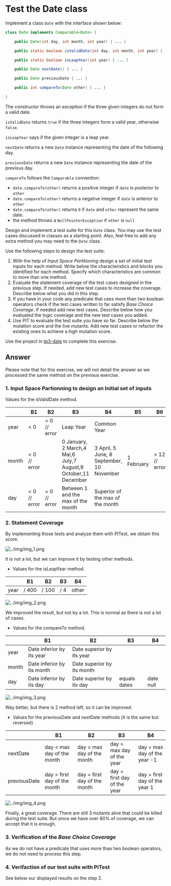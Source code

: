 # Test the Date class

Implement a class `Date` with the interface shown below:

```java
class Date implements Comparable<Date> {

    public Date(int day, int month, int year) { ... }

    public static boolean isValidDate(int day, int month, int year) { ... }

    public static boolean isLeapYear(int year) { ... }

    public Date nextDate() { ... }

    public Date previousDate { ... }

    public int compareTo(Date other) { ... }

}
```

The constructor throws an exception if the three given integers do not form a valid date.

`isValidDate` returns `true` if the three integers form a valid year, otherwise `false`.

`isLeapYear` says if the given integer is a leap year.

`nextDate` returns a new `Date` instance representing the date of the following day.

`previousDate` returns a new `Date` instance representing the date of the previous day.

`compareTo` follows the `Comparable` convention:

* `date.compareTo(other)` returns a positive integer if `date` is posterior to `other`
* `date.compareTo(other)` returns a negative integer if `date` is anterior to `other`
* `date.compareTo(other)` returns `0` if `date` and `other` represent the same date.
* the method throws a `NullPointerException` if `other` is `null` 

Design and implement a test suite for this `Date` class.
You may use the test cases discussed in classes as a starting point. 
Also, feel free to add any extra method you may need to the `Date` class.


Use the following steps to design the test suite:

1. With the help of *Input Space Partitioning* design a set of initial test inputs for each method. Write below the characteristics and blocks you identified for each method. Specify which characteristics are common to more than one method.
2. Evaluate the statement coverage of the test cases designed in the previous step. If needed, add new test cases to increase the coverage. Describe below what you did in this step.
3. If you have in your code any predicate that uses more than two boolean operators check if the test cases written to far satisfy *Base Choice Coverage*. If needed add new test cases. Describe below how you evaluated the logic coverage and the new test cases you added.
4. Use PIT to evaluate the test suite you have so far. Describe below the mutation score and the live mutants. Add new test cases or refactor the existing ones to achieve a high mutation score.

Use the project in [tp3-date](../code/tp3-date) to complete this exercise.

## Answer

Please note that for this exercise, we will not detail the answer as we processed the same method on the previous exercise.

### 1. Input Space Partionning to design an Initial set of inputs

Values for the isValidDate method.

|       | B1           | B2           | B3                                                             | B4                                        | B5         | B6            |
|-------|--------------|--------------|----------------------------------------------------------------|-------------------------------------------|------------|---------------|
| year  | < 0          | = 0 // error | Leap Year                                                      | Common Year                               |            |               |                                                                                                                                                                |
| month | < 0 // error |              | 0 January, 2 March,4 Mai,6 July,7 August,9 October,11 December | 3 April, 5 June, 8 September, 10 November | 1 February | > 12 // error |
| day   | < 0 // error | = 0 // error | Between 1 and the max of the month                             | Superior of the max of the month          |            |               |

### 2. Statement Coverage

By implementing those tests and analyze them with PITest, we obtain this score.

![../img/img_1.png](../img/img_1.png)

It is not a lot, but we can improve it by testing other methods.

- Values for the isLeapYear method.

|       | B1    | B2    | B3  | B4    | 
|-------|-------|-------|-----|-------|
| year  | / 400 | / 100 | / 4 | other |                                                                                                                                                                

![../img/img_2.png](../img/img_2.png)

We improved the result, but not by a lot. This is normal as there is not a lot of cases.

- Values for the compareTo method.

|       | B1                         | B2                         | B3           | B4        | 
|-------|----------------------------|----------------------------|--------------|-----------|
| year  | Date inferior by its year  | Date superior by its year  |              |           |
| month | Date inferior by its month | Date superior by its month |              |           |
| day   | Date inferior by its day   | Date superior by its day   | equals dates | date null |

![../img/img_3.png](../img/img_3.png)

Way better, but there is 2 method left, so it can be improved.

- Values for the previousDate and nextDate methods (it is the same but reversed)

|              | B1                           | B2                           | B3                          | B4                            | 
|--------------|------------------------------|------------------------------|-----------------------------|-------------------------------|
| nextDate     | day < max day of the month   | day = max day of the month   | day = max day of the year   | day = max day of the year -1  |
| previousDate | day > first day of the month | day = first day of the month | day = first day of the year | day = first day of the year 1 |

![../img/img_4.png](../img/img_4.png)

Finally, a great coverage. There are still 3 mutants alive that could be killed during the test suite. But since we have over 80% of coverage, we can accept that it is enough.

### 3. Verification of the _Base Choice Coverage_

As we do not have a predicate that uses more than two boolean operators, we do not need to process this step.

### 4. Verifaction of our test suite with PiTest

See below our displayed results on the step 2.